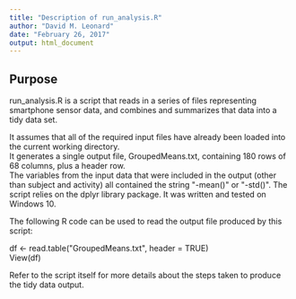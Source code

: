```yaml
---
title: "Description of run_analysis.R"
author: "David M. Leonard"
date: "February 26, 2017"
output: html_document
---
```



## Purpose

run_analysis.R is a script that reads in a series of files representing smartphone sensor data, and combines and summarizes that data into a tidy data set.

It assumes that all of the required input files have already been loaded into the current working directory.  
It generates a single output file, GroupedMeans.txt, containing 180 rows of 68 columns, plus a header row.  
The variables from the input data that were included in the output (other than subject and activity) all contained the string "-mean()" or "-std()".
The script relies on the dplyr library package. It was written and tested on Windows 10.  

The following R code can be used to read the output file produced by this script:

df <- read.table("GroupedMeans.txt", header = TRUE)  
View(df)  

Refer to the script itself for more details about the steps taken to produce the tidy data output.


